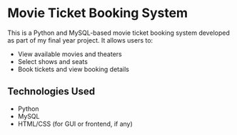 # Movie Ticket Booking System

This is a Python and MySQL-based movie ticket booking system developed as part of my final year project. It allows users to:
- View available movies and theaters
- Select shows and seats
- Book tickets and view booking details

## Technologies Used
- Python
- MySQL
- HTML/CSS (for GUI or frontend, if any)
